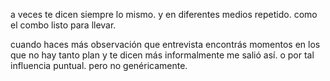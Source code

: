 a veces te dicen siempre lo mismo. y en diferentes medios repetido. como el combo listo para llevar.

cuando haces más observación que entrevista encontrás momentos en los que no hay tanto plan y te dicen más informalmente me salió así. o por tal influencia puntual. pero no genéricamente.
